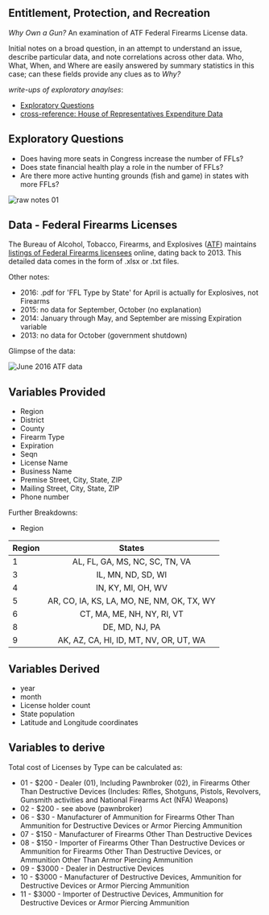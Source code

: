 
## Entitlement, Protection, and Recreation

_Why Own a Gun?_ An examination of ATF Federal Firearms License data.

Initial notes on a broad question, in an attempt to understand an issue, describe particular data, and note correlations across other data. Who, What, When, and Where are easily answered by summary statistics in this case; can these fields provide any clues as to _Why?_

_write-ups of exploratory anaylses_:

- [Exploratory Questions](ffl-eda-2016.md)
- [cross-reference: House of Representatives Expenditure Data](house-expenditure-EDA.md)

## Exploratory Questions

- Does having more seats in Congress increase the number of FFLs?
- Does state financial health play a role in the number of FFLs?
- Are there more active hunting grounds (fish and game) in states with more FFLs?

![raw notes 01](http://pi.mozzarella.website/ATF-FFL/ffl-domain-notes.jpg)

## Data - Federal Firearms Licenses

The Bureau of Alcohol, Tobacco, Firearms, and Explosives ([ATF](https://www.atf.gov/)) maintains [listings of Federal Firearms licensees](https://www.atf.gov/firearms/listing-federal-firearms-licensees-ffls-2016) online, dating back to 2013. This detailed data comes in the form of .xlsx or .txt files.

Other notes:

- 2016: .pdf for 'FFL Type by State' for April is actually for Explosives, not Firearms
- 2015: no data for September, October (no explanation)
- 2014: January through May, and September are missing Expiration variable
- 2013: no data for October (government shutdown)

Glimpse of the data:

![June 2016 ATF data](http://pi.mozzarella.website/ATF-FFL/ffl-2016-glimpse-01.png)

## Variables Provided

- Region
- District
- County
- Firearm Type
- Expiration
- Seqn
- License Name
- Business Name
- Premise Street, City, State, ZIP
- Mailing Street, City, State, ZIP
- Phone number

Further Breakdowns:
- Region

|  Region  |      States     							   |
|----------|:---------------------------------------------:|
|    1	   | AL, FL, GA, MS, NC, SC, TN, VA
|    3     | IL, MN, ND, SD, WI  
|    4     | IN, KY, MI, OH, WV
|    5     | AR, CO, IA, KS, LA, MO, NE, NM, OK, TX, WY
|    6     | CT, MA, ME, NH, NY, RI, VT
|    8     | DE, MD, NJ, PA
|    9     | AK, AZ, CA, HI, ID, MT, NV, OR, UT, WA

## Variables Derived

- year
- month
- License holder count
- State population
- Latitude and Longitude coordinates

## Variables to derive

Total cost of Licenses by Type can be calculated as:
- 01 - $200 - Dealer (01), Including Pawnbroker (02), in Firearms Other Than Destructive Devices (Includes: Rifles, Shotguns, Pistols,
Revolvers, Gunsmith activities and National Firearms Act (NFA) Weapons)
- 02 - $200 - see above (pawnbroker)
- 06 - $30 - Manufacturer of Ammunition for Firearms Other Than Ammunition for Destructive Devices or Armor Piercing Ammunition
- 07 - $150 - Manufacturer of Firearms Other Than Destructive Devices
- 08 - $150 - Importer of Firearms Other Than Destructive Devices or Ammunition for Firearms Other Than Destructive Devices, or
Ammunition Other Than Armor Piercing Ammunition
- 09 - $3000 - Dealer in Destructive Devices
- 10 - $3000 - Manufacturer of Destructive Devices, Ammunition for Destructive Devices or Armor Piercing Ammunition
- 11 - $3000 - Importer of Destructive Devices, Ammunition for Destructive Devices or Armor Piercing Ammunition

